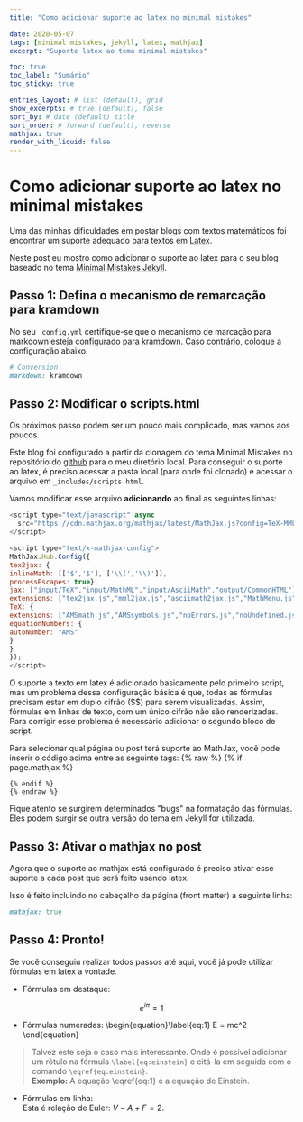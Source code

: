 ```yaml
---
title: "Como adicionar suporte ao latex no minimal mistakes"

date: 2020-05-07
tags: [minimal mistakes, jekyll, latex, mathjax]
excerpt: "Suporte latex ao tema minimal mistakes"

toc: true
toc_label: "Sumário"
toc_sticky: true

entries_layout: # list (default), grid
show_excerpts: # true (default), false
sort_by: # date (default) title
sort_order: # forward (default), reverse
mathjax: true
render_with_liquid: false
---
```


# Como adicionar suporte ao latex no minimal mistakes

Uma das minhas dificuldades em postar blogs com textos matemáticos foi encontrar um suporte adequado para textos em [Latex](https://www.latex-project.org/). 

Neste post eu mostro como adicionar o suporte ao latex para o seu blog baseado no tema [Minimal Mistakes Jekyll](https://mmistakes.github.io/minimal-mistakes/).

## Passo 1: Defina o mecanismo de remarcação para kramdown

No seu `_config.yml` certifique-se que o mecanismo de marcação para markdown esteja configurado para kramdown. Caso contrário, coloque a configuração abaixo.
```ruby
# Conversion
markdown: kramdown
```

## Passo 2: Modificar o scripts.html

Os próximos passo podem ser um pouco mais complicado, mas vamos aos poucos. 

Este blog foi configurado a partir da clonagem do tema Minimal Mistakes no repositório do [github](https://github.com/mmistakes/minimal-mistakes) para o meu diretório local. Para conseguir o suporte ao latex, é preciso acessar a pasta local (para onde foi clonado) e acessar o arquivo em `_includes/scripts.html`.

Vamos modificar esse arquivo **adicionando** ao final as seguintes linhas:
```javascript
<script type="text/javascript" async
  src="https://cdn.mathjax.org/mathjax/latest/MathJax.js?config=TeX-MML-AM_CHTML">
</script>

<script type="text/x-mathjax-config">
MathJax.Hub.Config({
tex2jax: {
inlineMath: [['$','$'], ['\\(','\\)']],
processEscapes: true},
jax: ["input/TeX","input/MathML","input/AsciiMath","output/CommonHTML"],
extensions: ["tex2jax.js","mml2jax.js","asciimath2jax.js","MathMenu.js","MathZoom.js","AssistiveMML.js"],
TeX: {
extensions: ["AMSmath.js","AMSsymbols.js","noErrors.js","noUndefined.js"],
equationNumbers: {
autoNumber: "AMS"
}
}
});
</script>
```
O suporte a texto em latex é adicionado basicamente pelo primeiro script, mas um problema dessa configuração básica é que, todas as fórmulas precisam estar em duplo cifrão ($$) para serem visualizadas. Assim, fórmulas em linhas de texto, com um único cifrão não são renderizadas. Para corrigir esse problema é necessário adicionar o segundo bloco de script. 

Para selecionar qual página ou post terá suporte ao MathJax, você pode inserir o código acima entre as seguinte tags:
	{% raw %}
	{% if page.mathjax %}

	{% endif %}
	{% endraw %}	

Fique atento se surgirem determinados "bugs" na formatação das fórmulas. Eles podem surgir se outra versão do tema em Jekyll for utilizada.

## Passo 3: Ativar o mathjax no post

Agora que o suporte ao mathjax está configurado é preciso ativar esse suporte a cada post que será feito usando latex.

Isso é feito incluindo no cabeçalho da página (front matter) a seguinte linha:
```ruby
mathjax: true
```
## Passo 4: Pronto!

Se você conseguiu realizar todos passos até aqui, você já pode utilizar fórmulas em latex a vontade.

* Fórmulas em destaque:

$$e^{i\pi} = 1$$


* Fórmulas numeradas:
\begin{equation}\label{eq:1}
E = mc^2
\end{equation}
> Talvez este seja o caso mais interessante. Onde é possível adicionar um rótulo na fórmula `\label{eq:einstein}` e citá-la em seguida com o comando `\eqref{eq:einstein}`.  
**Exemplo:** A equação \eqref{eq:1} é a equação de Einstein.

* Fórmulas em linha:  
Esta é relação de Euler: $V-A+F = 2$.





